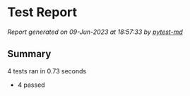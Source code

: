 # Test Report

*Report generated on 09-Jun-2023 at 18:57:33 by [pytest-md]*

[pytest-md]: https://github.com/hackebrot/pytest-md

## Summary

4 tests ran in 0.73 seconds

- 4 passed
